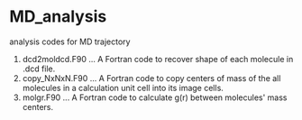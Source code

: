 # MD_analysis
analysis codes for MD trajectory

1. dcd2moldcd.F90  ... A Fortran code to recover shape of each molecule in .dcd file.
2. copy_NxNxN.F90  ... A Fortran code to copy centers of mass of the all molecules in a calculation unit cell into its image cells.
3. molgr.F90       ... A Fortran code to calculate g(r) between molecules' mass centers.

